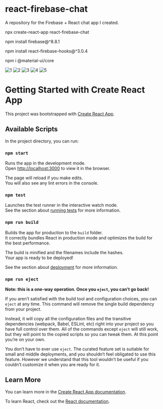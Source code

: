 # react-firebase-chat
A repository for the Firebase + React chat app I created.

npx create-react-app react-firebase-chat

npm install firebase@^8.8.1

npm install react-firebase-hooks@^3.0.4

npm i @material-ui/core

![1](https://user-images.githubusercontent.com/35077695/147523013-555ea843-3070-4339-972f-4c88498e00c2.PNG)
![2](https://user-images.githubusercontent.com/35077695/147523024-cef82efb-330b-4fcc-b733-7742ca4e93f8.PNG)
![3](https://user-images.githubusercontent.com/35077695/147523029-d66feef4-f1cf-4b59-beef-06febaf3ba66.PNG)
![4](https://user-images.githubusercontent.com/35077695/147523422-5ad80e85-5eb1-4b6f-a38a-00c164c14532.png)
![5](https://user-images.githubusercontent.com/35077695/147523424-8aa74dfc-8ad9-41b4-a4ea-f061a96ed64d.PNG)

# Getting Started with Create React App

This project was bootstrapped with [Create React App](https://github.com/facebook/create-react-app).

## Available Scripts

In the project directory, you can run:

### `npm start`

Runs the app in the development mode.\
Open [http://localhost:3000](http://localhost:3000) to view it in the browser.

The page will reload if you make edits.\
You will also see any lint errors in the console.

### `npm test`

Launches the test runner in the interactive watch mode.\
See the section about [running tests](https://facebook.github.io/create-react-app/docs/running-tests) for more information.

### `npm run build`

Builds the app for production to the `build` folder.\
It correctly bundles React in production mode and optimizes the build for the best performance.

The build is minified and the filenames include the hashes.\
Your app is ready to be deployed!

See the section about [deployment](https://facebook.github.io/create-react-app/docs/deployment) for more information.

### `npm run eject`

**Note: this is a one-way operation. Once you `eject`, you can’t go back!**

If you aren’t satisfied with the build tool and configuration choices, you can `eject` at any time. This command will remove the single build dependency from your project.

Instead, it will copy all the configuration files and the transitive dependencies (webpack, Babel, ESLint, etc) right into your project so you have full control over them. All of the commands except `eject` will still work, but they will point to the copied scripts so you can tweak them. At this point you’re on your own.

You don’t have to ever use `eject`. The curated feature set is suitable for small and middle deployments, and you shouldn’t feel obligated to use this feature. However we understand that this tool wouldn’t be useful if you couldn’t customize it when you are ready for it.

## Learn More

You can learn more in the [Create React App documentation](https://facebook.github.io/create-react-app/docs/getting-started).

To learn React, check out the [React documentation](https://reactjs.org/).

